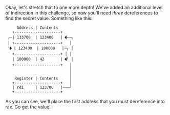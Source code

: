 Okay, let's stretch that to one more depth!
We've added an additional level of indirection in this challenge, so now you'll need *three* dereferences to find the secret value.
Something like this:

```none
     Address | Contents
   +--------------------+
 ╭─| 133700  | 123400   |🭮──╮
 │ +--------------------+   │
 ╰🭬| 123400  | 100000   |─╮ │
   +--------------------+ │ │
   | 100000  | 42       |🭮╯ │
   +--------------------+   │
                            │
                            │
    Register | Contents     │
   +--------------------+   │
   | rdi     | 133700   |───╯
   +--------------------+
```

As you can see, we'll place the first address that you must dereference into rax.
Go get the value!
